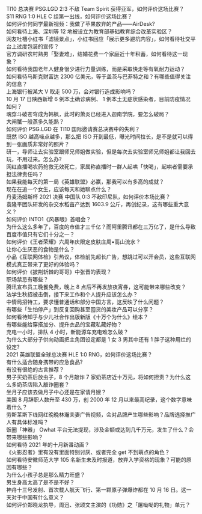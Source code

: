 TI10 总决赛 PSG.LGD 2:3 不敌 Team Spirit 获得亚军，如何评价这场比赛？  
S11 RNG 1:0 HLE C 组第一出线，如何评价这场比赛？  
如何评价何同学最新视频：我做了苹果放弃的产品——AirDesk?  
如何看待上海、深圳等 12 地被设立为教育部基础教育综合改革实验区？  
网友吐槽小红书「滤镜景点」，小红书回应「展示更多避坑内容」，如何看待社交平台上过度包装的宣传？  
官方调研农村熟男「娶妻难」，结婚花费一个家庭近十年积蓄，如何看待这一现象？  
如何看待我国老年人健身很少进行力量训练，而是采取快走等有氧耐力运动？  
如何看待马斯克财富达 2300 亿美元，等于盖茨与巴菲特之和？有哪些值得关注的信息？  
上海银行被某大 V 取走 500 万，会对银行造成影响吗？  
10 月 17 日陕西新增 6 例本土确诊病例、 1 例本土无症状感染者，目前防疫情况如何？  
魂穿斗破苍穹成为韩枫，此时的萧炎已经进入迦南学院，要怎么破局？  
大闸蟹一般蒸多久能熟？  
如何评价 PSG.LGD 在 TI10 国际邀请赛总决赛中的失利？  
既然 ISO 越高噪点越多，那么把 ISO 开到最低，曝光时间拉长，是不是就可以得到一张画质非常好的照片？  
研一，导师让去实验室跟师兄师姐做实验，但是每次去实验室师兄师姐都让我回去玩，不用过来。怎么办?  
网红直播喝农药抢救无效死亡，家属称直播时一群人起哄「快喝」，起哄者需要承担法律责任吗？  
如果我能每天的第一局《英雄联盟》必赢，那我可以有多高的成就？  
现在在追一个女生，应该每天和她聊点什么？  
丹麦汤姆斯杯 2021 决赛 中国队 0:3 不敌印尼队，如何评价本场比赛？  
袁隆平团队研发的杂交水稻亩产达到 1603.9 公斤，再创纪录，这有哪些重大意义？  
如何评价 INTO1《风暴眼》首唱会？  
为什么这么多年了，百度的市值才三千亿？而阿里腾讯都在三万亿了，是什么导致百度市值只有它们十分之一？  
如何评价《王者荣耀》六周年庆限定皮肤庄周•高山流水？  
让你心生厌恶的食物是什么？  
小品《互联网体检》引热议，体检前先超长广告，想跳过可以开会员，这些互联网模式真正带来了更好的体验吗？  
如何评价《披荆斩棘的哥哥》中张晋的表现？  
职场禁忌有哪些？  
腾讯宣布员工晚餐免费，晚上 8 点后不再发放夜宵券，这可能带来哪些改变？  
法学生秋招被击倒，接下来工作和个人提升应该怎么办？  
中情局招特工，要求懂普通话和部分中国方言，这反映了什么问题？  
有哪些「生怕停产」到反复回购甚至囤货的美妆产品可以分享？  
如何看待知乎与少儿社合作出版新版《十万个为什么》绘本？  
有哪些能给穿搭加分、提升衣品的宝藏私藏好物？  
充电一小时，排队 4 小时，新能源车充电难怎么破？  
为什么大部分子供向动画把主角团设定都是 1 女 3 男其中还有 1 胖子这种用烂的设定?  
2021 英雄联盟全球总决赛 HLE 1:0 RNG，如何评价这场比赛？  
有什么适合随身携带的应急食品?  
有没有很绝的古言推荐？  
男子买奶茶后放虫子，8 个月敲诈 7 家奶茶店近十万元，将如何担责？为什么这么多奶茶店陷入敲诈圈套？  
坐月子应该去做月子中心还是在家请月嫂？  
美国 8 月辞职人数升至 430 万，创 2000 年 12 月以来最高纪录，这个数字意味着什么？  
劳斯莱斯下线网红晚晚林瀚夫妻广告视频，会对品牌产生哪些影响？品牌选择推广人有具体标准吗？  
饭圈「神器」 Owhat 平台无法提现，涉及金额或达到几千万元，发生了什么？会带来哪些影响？  
如何看待 2021 年的十月新番动画？  
《火影忍者》里有没有里面特别讨厌、或者完全 get 不到萌点的角色？  
如何看待安徽师范大学 105 名新生未及时报道，放弃入学资格的现象？可能的原因有哪些？  
为什么小孩子总是那么精力旺盛？  
男生身高太高了是不是不好？  
神舟十三号发射、首次载人航天飞行、第一颗原子弹爆炸都在 10 月 16 日。这一天对于中国有什么意义？  
如何评价郑晓龙执导，周迅、张颂文主演的《功勋》之「屠呦呦的礼物」单元？  
